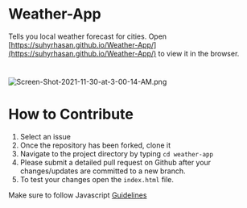 # Weather-App
Tells you local weather forecast for cities. Open [https://suhyrhasan.github.io/Weather-App/](https://suhyrhasan.github.io/Weather-App/) to view it in the browser.

#
![Screen-Shot-2021-11-30-at-3-00-14-AM.png](https://i.postimg.cc/X7rpSbSd/Screen-Shot-2021-11-30-at-3-00-14-AM.png)

#
# How to Contribute

1. Select an issue
2. Once the repository has been forked, clone it
3. Navigate to the project directory by typing `cd weather-app`
4. Please submit a detailed pull request on Github after your changes/updates are committed to a new branch.
5. To test your changes open the `index.html` file.

Make sure to follow Javascript [Guidelines](https://github.com/pillarstudio/standards/blob/master/javascript-guidelines.md)